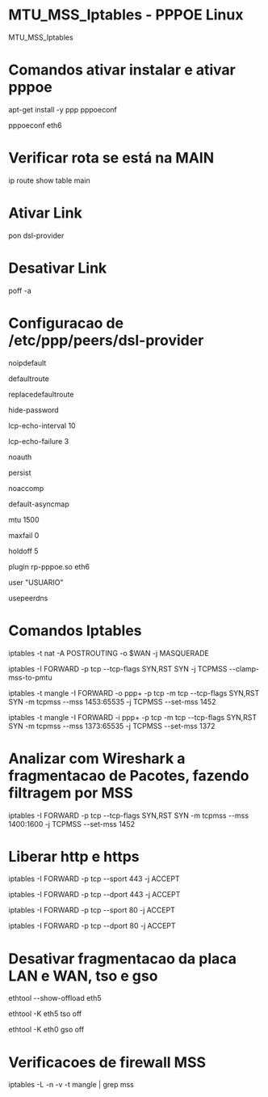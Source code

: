 # MTU_MSS_Iptables - PPPOE Linux
MTU_MSS_Iptables

# Comandos ativar instalar e ativar pppoe

apt-get install -y ppp pppoeconf

pppoeconf eth6

# Verificar rota se está na MAIN

ip route show table main

# Ativar Link

pon dsl-provider

# Desativar Link 

poff -a

# Configuracao de /etc/ppp/peers/dsl-provider

noipdefault

defaultroute

replacedefaultroute

hide-password

lcp-echo-interval 10

lcp-echo-failure 3

noauth

persist

noaccomp

default-asyncmap

mtu 1500

maxfail 0

holdoff 5

plugin rp-pppoe.so eth6

user "USUARIO"

usepeerdns

# Comandos Iptables

iptables -t nat -A POSTROUTING -o $WAN -j MASQUERADE

iptables -I FORWARD -p tcp --tcp-flags SYN,RST SYN -j TCPMSS --clamp-mss-to-pmtu

iptables -t mangle -I FORWARD -o ppp+ -p tcp -m tcp --tcp-flags SYN,RST SYN -m tcpmss --mss 1453:65535 -j TCPMSS --set-mss 1452

iptables -t mangle -I FORWARD -i ppp+ -p tcp -m tcp --tcp-flags SYN,RST SYN -m tcpmss --mss 1373:65535 -j TCPMSS --set-mss 1372

# Analizar com Wireshark a fragmentacao de Pacotes, fazendo filtragem por MSS

iptables -I FORWARD -p tcp --tcp-flags SYN,RST SYN -m tcpmss --mss 1400:1600 -j TCPMSS --set-mss 1452 

# Liberar http e https

iptables -I FORWARD -p tcp --sport 443 -j ACCEPT

iptables -I FORWARD -p tcp --dport 443 -j ACCEPT

iptables -I FORWARD -p tcp --sport 80 -j ACCEPT

iptables -I FORWARD -p tcp --dport 80 -j ACCEPT

# Desativar fragmentacao da placa LAN e WAN, tso e gso

ethtool --show-offload  eth5

ethtool -K eth5 tso off

ethtool -K eth0 gso off

# Verificacoes de firewall MSS

iptables -L -n -v -t mangle | grep mss
